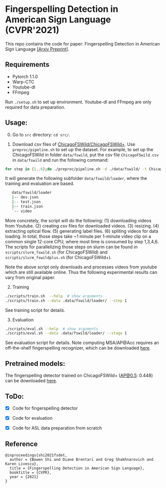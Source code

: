 # Fingerspelling Detection in American Sign Language (CVPR'2021)
This repo contains the code for paper: Fingerspelling Detection in American Sign Language [[Arxiv Preprint]](https://arxiv.org/abs/2104.01291).


## Requirements
* Pytorch 1.1.0
* Warp-CTC
* Youtube-dl
* FFmpeg

Run `./setup.sh` to set up environment. Youtube-dl and FFmpeg are only required for data preparation.

## Usage:
0. Go to `src` directory: `cd src/`.

1. Download csv files of [ChicagoFSWild/ChicagoFSWild+](https://drive.google.com/file/d/1rDahGBMj0v-28mxyHJiZRwiFbhWF9PN_/view?usp=sharing). Use `preproc/pipeline.sh` to set up the dataset. For example, to set up the ChicagoFSWild in folder `data/fswild`, put the csv file `ChicagoFSwild.csv` in `data/fswild` and run the following command:

```sh
for step in {1..6};do ./preproc/pipeline.sh -d ./data/fswild/ -t ChicagoFSWild -s $step;done
```

It will generate the following subfolder `data/fswild/loader`, where the training and evaluation are based. 

```sh
   data/fswild/loader
   |-- dev.json
   |-- test.json
   |-- train.json
   `-- video
```

More concretely, the script will do the following: (1) downloading videos from Youtube. (2) creating csv files for downloaded videos. (3) resizing. (4) extracting optical flow. (5) generating label files. (6) spliting videos for data loading. In total, those steps take ~1 minute per 1-minute video clip on a common single 12-core CPU, where most time is consumed by step 1,3,4,6. The scripts for parallelizing those steps on slurm can be found in `scripts/slurm_fswild.sh` (for ChicagoFSWild) and `scripts/slurm_fswildplus.sh` (for ChicagoFSWild+). 

Note the above script only downloads and processes videos from youtube which are still available online. Thus the following experimental results can vary from original paper.

2.  Training
```sh
./scripts/train.sh  --help  # show arguments
./scripts/train.sh --data .data/fswild/loader/ --step 1
```
See training script for details.

3. Evaluation
```sh
./scripts/eval.sh --help  # show arguments
./scripts/eval.sh --data .data/fswild/loader/ --stage 1
```
See evaluation script for details. Note computing MSA/AP@Acc requires an off-the-shelf fingerspelling recognizer, which can be downloaded [here](https://drive.google.com/file/d/173L_qpjdKKPxdKk5jaDhVklnQXwI1e8l/view?usp=sharing).

## Pretrained models:
The fingerspelling detector trained on ChicagoFSWild+ (AP@0.5: 0.448) can be downloaded [here](https://drive.google.com/file/d/1zl1Pq54E55mrYQHE4qwZzVz-mBr3U0w5/view?usp=sharing).

## ToDo:
- [x] Code for fingerspelling detector
- [x] Code for evaluation
- [x] Code for ASL data preparation from scratch


## Reference

    @inproceedings{shi2021fsdet,
      author = {Bowen Shi and Diane Brentari and Greg Shakhnarovich and Karen Livescu},
      title = {Fingerspelling Detection in American Sign Language},
      booktitle = {CVPR},
      year = {2021}
    }
